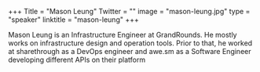 +++
Title = "Mason Leung"
Twitter = ""
image = "mason-leung.jpg"
type = "speaker"
linktitle = "mason-leung"
+++

Mason Leung is an Infrastructure Engineer at GrandRounds.  He mostly works on infrastructure design and operation tools.  Prior to that, he worked at sharethrough as a DevOps engineer and awe.sm as a Software Engineer developing different APIs on their platform
